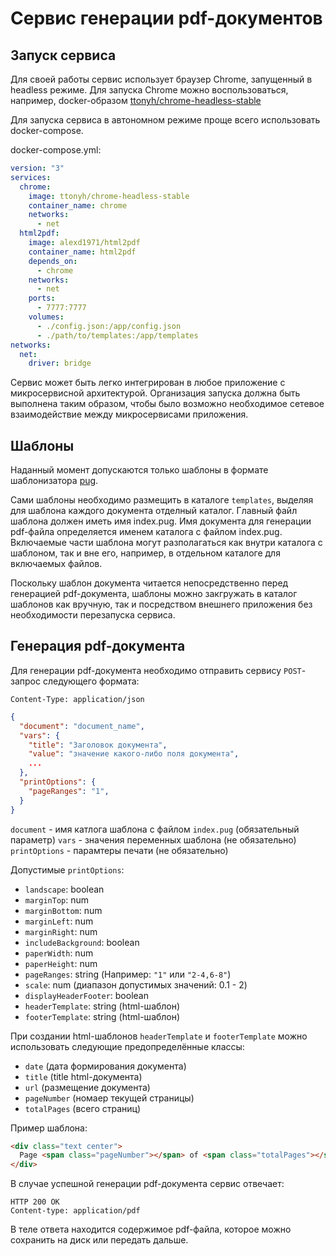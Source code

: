# Сервис генерации pdf-документов

## Запуск сервиса

Для своей работы сервис использует браузер Chrome, запущенный в headless режиме. Для запуска Chrome можно воспользоваться, например, docker-образом [ttonyh/chrome-headless-stable](https://hub.docker.com/r/ttonyh/chrome-headless-stable)

Для запуска сервиса в автономном режиме проще всего использовать docker-compose.

docker-compose.yml:
```yaml
version: "3"
services: 
  chrome:
    image: ttonyh/chrome-headless-stable
    container_name: chrome
    networks:
      - net
  html2pdf:
    image: alexd1971/html2pdf
    container_name: html2pdf
    depends_on: 
      - chrome
    networks: 
      - net
    ports:
      - 7777:7777
    volumes:
      - ./config.json:/app/config.json
      - ./path/to/templates:/app/templates
networks:
  net:
    driver: bridge
```

Сервис может быть легко интегрирован в любое приложение с микросервисной архитектурой. Организация запуска должна быть выполнена таким образом, чтобы было возможно необходимое сетевое взаимодействие между микросервисами приложения.

## Шаблоны

Наданный момент допускаются только шаблоны в формате шаблонизатора [pug](https://pugjs.org).

Сами шаблоны необходимо размещить в каталоге `templates`, выделяя для шаблона каждого документа отделный каталог. Главный файл шаблона должен иметь имя index.pug. Имя документа для генерации pdf-файла определяется именем каталога с файлом index.pug. Включаемые части шаблона могут разполагаться как внутри каталога с шаблоном, так и вне его, например, в отдельном каталоге для включаемых файлов.

Поскольку шаблон документа читается непосредственно перед генерацией pdf-документа, шаблоны можно закгружать в каталог шаблонов как вручную, так и посредством внешнего приложения без необходимости перезапуска сервиса.

## Генерация pdf-документа

Для генерации pdf-документа необходимо отправить сервису `POST`-запрос следующего формата:

```
Content-Type: application/json
```
```json
{
  "document": "document_name",
  "vars": {
    "title": "Заголовок документа",
    "value": "значение какого-либо поля документа",
    ...
  },
  "printOptions": {
    "pageRanges": "1",
  }
}
```

`document` - имя катлога шаблона с файлом `index.pug` (обязательный параметр)
`vars` - значения переменных шаблона (не обязательно)
`printOptions` - парамтеры печати (не обязательно)

Допустимые `printOptions`:

* `landscape`: boolean
* `marginTop`: num
* `marginBottom`: num
* `marginLeft`: num
* `marginRight`: num
* `includeBackground`: boolean
* `paperWidth`: num
* `paperHeight`: num
* `pageRanges`: string (Например: `"1"` или `"2-4,6-8"`)
* `scale`: num (диапазон допустимых значений: 0.1 - 2)
* `displayHeaderFooter`: boolean
* `headerTemplate`: string (html-шаблон)
* `footerTemplate`: string (html-шаблон)

При создании html-шаблонов `headerTemplate` и `footerTemplate` можно использовать следующие предопределённые классы:

* `date` (дата формирования документа)
* `title` (title html-документа)
* `url` (размещение документа)
* `pageNumber` (номаер текущей страницы)
* `totalPages` (всего страниц)

Пример шаблона:

```html
<div class="text center">
  Page <span class="pageNumber"></span> of <span class="totalPages"></span>
</div>
```
В случае успешной генерации pdf-документа сервис отвечает:
```
HTTP 200 OK
Content-type: application/pdf
```
В теле ответа находится содержимое pdf-файла, которое можно сохранить на диск или передать дальше.
